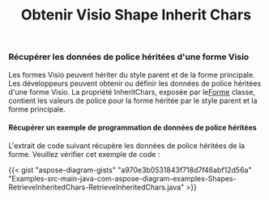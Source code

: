 ﻿---
title: Obtenir Visio Shape Inherit Chars
type: docs
weight: 101
url: /fr/java/get-visio-shape-inherit-chars/
description: Cette section explique comment obtenir le style de police de la forme visio hérité de son style parent et maître avec Aspose.Diagram.
---
### **Récupérer les données de police héritées d'une forme Visio**
 Les formes Visio peuvent hériter du style parent et de la forme principale. Les développeurs peuvent obtenir ou définir les données de police héritées d'une forme Visio. La propriété InheritChars, exposée par le[Forme](https://reference.aspose.com/diagram/java/com.aspose.diagram/shape) classe, contient les valeurs de police pour la forme héritée par le style parent et la forme principale.
#### **Récupérer un exemple de programmation de données de police héritées**
L'extrait de code suivant récupère les données de police héritées de la forme. Veuillez vérifier cet exemple de code :

{{< gist "aspose-diagram-gists" "a970e3b0531843f718d7f46abf12d56a" "Examples-src-main-java-com-aspose-diagram-examples-Shapes-RetrieveInheritedChars-RetrieveInheritedChars.java" >}}



